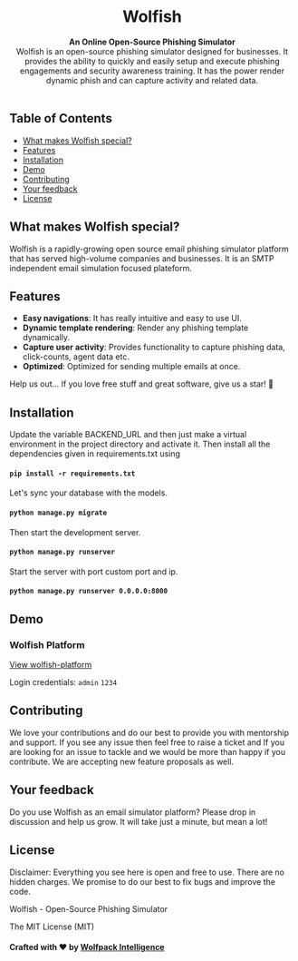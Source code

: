 
<div align="center">
  <h1>Wolfish</h1>
</div>

<div align="center">
  <strong>An Online Open-Source Phishing Simulator</strong>
</div>

<div align="center">
  Wolfish is an open-source phishing simulator designed for businesses. It provides the ability to quickly and easily setup and execute phishing engagements and security awareness training. It has the power render dynamic phish and can capture activity and related data.
</div>

<br>



## Table of Contents

- [What makes Wolfish special?](#what-makes-wolfish-special)
- [Features](#features)
- [Installation](#installation)
- [Demo](#demo)
- [Contributing](#contributing)
- [Your feedback](#your-feedback)
- [License](#license)

## What makes Wolfish special?

Wolfish is a rapidly-growing open source email phishing simulator platform that has served high-volume companies and businesses. It is an SMTP independent email simulation focused plateform.  

## Features

- **Easy navigations**: It has really intuitive and easy to use UI. 
- **Dynamic template rendering**: Render any phishing template dynamically.
- **Capture user activity**: Provides functionality to capture phishing data, click-counts, agent data etc. 
- **Optimized**: Optimized for sending multiple emails at once.

Help us out… If you love free stuff and great software, give us a star! 🌟


## Installation

Update the variable BACKEND_URL and then
just make a virtual environment in the project directory and activate it.
Then install all the dependencies given in requirements.txt using
#### `pip install -r requirements.txt` 

Let's sync your database with the models.
#### `python manage.py migrate`

Then start the development server.
#### `python manage.py runserver`

Start the server with port custom port and ip.
#### `python manage.py runserver 0.0.0.0:8000`


## Demo


### Wolfish Platform

[View wolfish-platform](https://wolfish.herokuapp.com/)

Login credentials: `admin` `1234`

## Contributing

We love your contributions and do our best to provide you with mentorship and support. If you see any issue then feel free to raise a ticket and If you are looking for an issue to tackle and we would be more than happy if you contribute. We are accepting new feature proposals as well.

## Your feedback

Do you use Wolfish as an email simulator platform?
Please drop in discussion and help us grow. It will take just a minute, but mean a lot!


## License

Disclaimer: Everything you see here is open and free to use. There are no hidden charges. We promise to do our best to fix bugs and improve the code.

Wolfish - Open-Source Phishing Simulator

The MIT License (MIT)


#### Crafted with ❤️ by [Wolfpack Intelligence](https://wolfpackdigi.com/)


